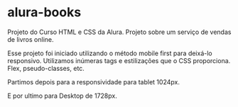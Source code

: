 # alura-books
 Projeto do Curso HTML e CSS da Alura.
 Projeto sobre um serviço de vendas de livros online.

 Esse projeto foi iniciado utilizando o método mobile first para deixá-lo responsivo. Utilizamos inúmeras tags e estilizações que o CSS proporciona. Flex, pseudo-classes, etc. 

 Partimos depois para a responsividade para tablet 1024px.

 E por ultimo para Desktop de 1728px.
